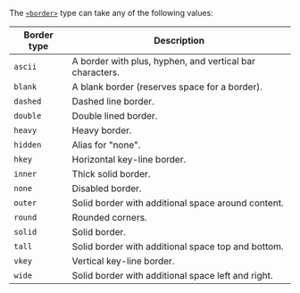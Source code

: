 The [`<border>`](/css_types/border.md) type can take any of the following values:

| Border type | Description                                              |
|-------------|----------------------------------------------------------|
| `ascii`   | A border with plus, hyphen, and vertical bar characters. |
| `blank`   | A blank border (reserves space for a border).            |
| `dashed`  | Dashed line border.                                      |
| `double`  | Double lined border.                                     |
| `heavy`   | Heavy border.                                            |
| `hidden`  | Alias for "none".                                        |
| `hkey`    | Horizontal key-line border.                              |
| `inner`   | Thick solid border.                                      |
| `none`    | Disabled border.                                         |
| `outer`   | Solid border with additional space around content.       |
| `round`   | Rounded corners.                                         |
| `solid`   | Solid border.                                            |
| `tall`    | Solid border with additional space top and bottom.       |
| `vkey`    | Vertical key-line border.                                |
| `wide`    | Solid border with additional space left and right.       |
